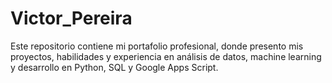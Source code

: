 # Victor_Pereira
Este repositorio contiene mi portafolio profesional, donde presento mis proyectos, habilidades y experiencia en análisis de datos, machine learning y desarrollo en Python, SQL y Google Apps Script.

